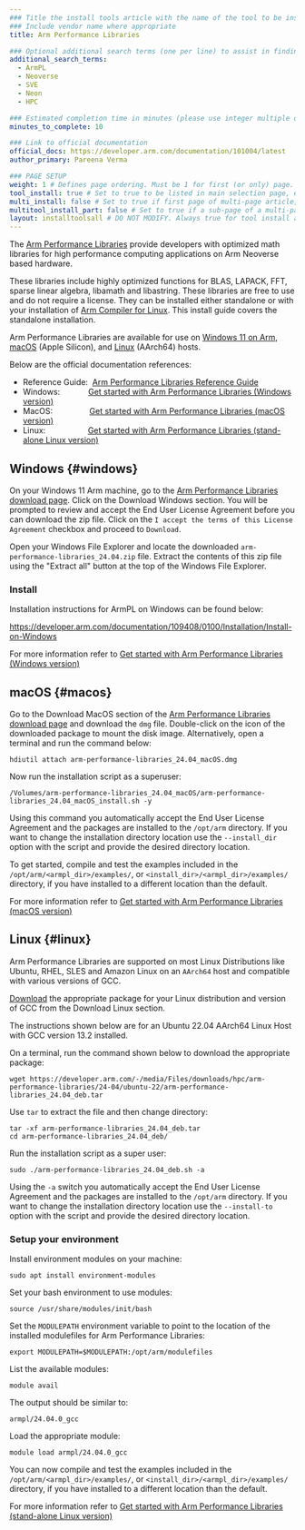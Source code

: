 ```yaml
---
### Title the install tools article with the name of the tool to be installed
### Include vendor name where appropriate
title: Arm Performance Libraries

### Optional additional search terms (one per line) to assist in finding the article
additional_search_terms:
  - ArmPL
  - Neoverse
  - SVE
  - Neon
  - HPC

### Estimated completion time in minutes (please use integer multiple of 5)
minutes_to_complete: 10

### Link to official documentation
official_docs: https://developer.arm.com/documentation/101004/latest
author_primary: Pareena Verma

### PAGE SETUP
weight: 1 # Defines page ordering. Must be 1 for first (or only) page.
tool_install: true # Set to true to be listed in main selection page, else false
multi_install: false # Set to true if first page of multi-page article, else false
multitool_install_part: false # Set to true if a sub-page of a multi-page article, else false
layout: installtoolsall # DO NOT MODIFY. Always true for tool install articles
---
```


The [Arm Performance Libraries](https://developer.arm.com/downloads/-/arm-performance-libraries#documentation) provide developers with optimized math libraries for high performance computing applications on Arm Neoverse based hardware.

These libraries include highly optimized functions for BLAS, LAPACK, FFT, sparse linear algebra, libamath and libastring.
These libraries are free to use and do not require a license. They can be installed either standalone or with your installation of [Arm Compiler for Linux](/install-guides/acfl). This install guide covers the standalone installation.

Arm Performance Libraries are available for use on [Windows 11 on Arm](#windows), [macOS](#macos) (Apple Silicon), and [Linux](#linux) (AArch64) hosts.

Below are the official documentation references:

- Reference Guide: &nbsp;[Arm Performance Libraries Reference Guide](https://developer.arm.com/documentation/101004/latest)
- Windows: &emsp;&emsp;&emsp;&nbsp;[Get started with Arm Performance Libraries (Windows version)](https://developer.arm.com/documentation/109361/latest)
- MacOS: &emsp;&emsp;&emsp;&ensp;&nbsp;&nbsp;&nbsp;[Get started with Arm Performance Libraries (macOS version)](https://developer.arm.com/documentation/109362/latest)
- Linux: &emsp;&emsp;&emsp;&ensp;&nbsp;&ensp;&ensp;&nbsp;[Get started with Arm Performance Libraries (stand-alone Linux version)](https://developer.arm.com/documentation/102620/latest)

## Windows {#windows}

On your Windows 11 Arm machine, go to the [Arm Performance Libraries download page](https://developer.arm.com/downloads/-/arm-performance-libraries). Click on the Download Windows section. You will be prompted to review and accept the End User License Agreement before you can download the zip file. Click on the `I accept the terms of this License Agreement` checkbox and proceed to `Download`.

Open your Windows File Explorer and locate the downloaded `arm-performance-libraries_24.04.zip` file.
Extract the contents of this zip file using the "Extract all" button at the top of the Windows File Explorer.

### Install

Installation instructions for ArmPL on Windows can be found below:

https://developer.arm.com/documentation/109408/0100/Installation/Install-on-Windows

For more information refer to [Get started with Arm Performance Libraries (Windows version)](https://developer.arm.com/documentation/109361/latest)

## macOS {#macos}

Go to the Download MacOS section of the [Arm Performance Libraries download page](https://developer.arm.com/downloads/-/arm-performance-libraries) and download the `dmg` file.
Double-click on the icon of the downloaded package to mount the disk image. Alternatively, open a terminal and run the command below:

```console
hdiutil attach arm-performance-libraries_24.04_macOS.dmg
```

Now run the installation script as a superuser:

```console
/Volumes/arm-performance-libraries_24.04_macOS/arm-performance-libraries_24.04_macOS_install.sh -y
```

Using this command you automatically accept the End User License Agreement and the packages are installed to the `/opt/arm` directory. If you want to change the installation directory location use the `--install_dir` option with the script and provide the desired directory location.

To get started, compile and test the examples included in the `/opt/arm/<armpl_dir>/examples/`, or `<install_dir>/<armpl_dir>/examples/` directory, if you have installed to a different location than the default.

For more information refer to [Get started with Arm Performance Libraries (macOS version)](https://developer.arm.com/documentation/109362/latest)

## Linux {#linux}

Arm Performance Libraries are supported on most Linux Distributions like Ubuntu, RHEL, SLES and Amazon Linux on an `AArch64` host and compatible with various versions of GCC.

[Download](https://developer.arm.com/downloads/-/arm-performance-libraries) the appropriate package for your Linux distribution and version of GCC from the Download Linux section.

The instructions shown below are for an Ubuntu 22.04 AArch64 Linux Host with GCC version 13.2 installed.

On a terminal, run the command shown below to download the appropriate package:

```command
wget https://developer.arm.com/-/media/Files/downloads/hpc/arm-performance-libraries/24-04/ubuntu-22/arm-performance-libraries_24.04_deb.tar
```

Use `tar` to extract the file and then change directory:

```command
tar -xf arm-performance-libraries_24.04_deb.tar
cd arm-performance-libraries_24.04_deb/
```

Run the installation script as a super user:

```command
sudo ./arm-performance-libraries_24.04_deb.sh -a
```

Using the `-a` switch you automatically accept the End User License Agreement and the packages are installed to the `/opt/arm` directory. If you want to change the installation directory location use the `--install-to` option with the script and provide the desired directory location.

### Setup your environment

Install environment modules on your machine:

```command
sudo apt install environment-modules
```

Set your bash environment to use modules:

```command
source /usr/share/modules/init/bash
```

Set the `MODULEPATH` environment variable to point to the location of the installed modulefiles for Arm Performance Libraries:

```command
export MODULEPATH=$MODULEPATH:/opt/arm/modulefiles
```

List the available modules:

```command
module avail
```

The output should be similar to:

```output
armpl/24.04.0_gcc
```

Load the appropriate module:

```command
module load armpl/24.04.0_gcc
```

You can now compile and test the examples included in the `/opt/arm/<armpl_dir>/examples/`, or `<install_dir>/<armpl_dir>/examples/` directory, if you have installed to a different location than the default.

For more information refer to [Get started with Arm Performance Libraries (stand-alone Linux version)](https://developer.arm.com/documentation/102620/latest)
